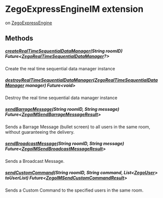 


# ZegoExpressEngineIM extension
on [ZegoExpressEngine](../zego_uikit_prebuilt_live_audio_room/ZegoExpressEngine-class.md)
















## Methods

##### [createRealTimeSequentialDataManager](../zego_uikit_prebuilt_live_audio_room/ZegoExpressEngineIM/createRealTimeSequentialDataManager.md)(String roomID) Future&lt;[ZegoRealTimeSequentialDataManager](../zego_uikit_prebuilt_live_audio_room/ZegoRealTimeSequentialDataManager-class.md)?>



Create the real time sequential data manager instance  




##### [destroyRealTimeSequentialDataManager](../zego_uikit_prebuilt_live_audio_room/ZegoExpressEngineIM/destroyRealTimeSequentialDataManager.md)([ZegoRealTimeSequentialDataManager](../zego_uikit_prebuilt_live_audio_room/ZegoRealTimeSequentialDataManager-class.md) manager) Future&lt;void>



Destroy the real time sequential data manager instance  




##### [sendBarrageMessage](../zego_uikit_prebuilt_live_audio_room/ZegoExpressEngineIM/sendBarrageMessage.md)(String roomID, String message) Future&lt;[ZegoIMSendBarrageMessageResult](../zego_uikit_prebuilt_live_audio_room/ZegoIMSendBarrageMessageResult-class.md)>



Sends a Barrage Message (bullet screen) to all users in the same room, without guaranteeing the delivery.  




##### [sendBroadcastMessage](../zego_uikit_prebuilt_live_audio_room/ZegoExpressEngineIM/sendBroadcastMessage.md)(String roomID, String message) Future&lt;[ZegoIMSendBroadcastMessageResult](../zego_uikit_prebuilt_live_audio_room/ZegoIMSendBroadcastMessageResult-class.md)>



Sends a Broadcast Message.  




##### [sendCustomCommand](../zego_uikit_prebuilt_live_audio_room/ZegoExpressEngineIM/sendCustomCommand.md)(String roomID, String command, List&lt;[ZegoUser](../zego_uikit_prebuilt_live_audio_room/ZegoUser-class.md)> toUserList) Future&lt;[ZegoIMSendCustomCommandResult](../zego_uikit_prebuilt_live_audio_room/ZegoIMSendCustomCommandResult-class.md)>



Sends a Custom Command to the specified users in the same room.  


















